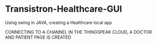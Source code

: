 # Transistron-Healthcare-GUI
Using swing in JAVA, creating a Healthcare local app

CONNECTING TO A CHANNEL IN THE THINGSPEAK CLOUD, A DOCTOR AND PATIENT PAGE IS CREATED
